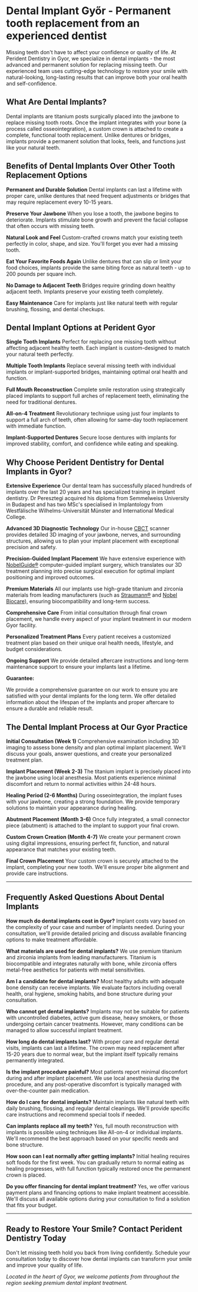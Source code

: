 # Dental Implant Győr - Permanent tooth replacement from an experienced dentist

Missing teeth don't have to affect your confidence or quality of life. At Perident Dentistry in Gyor, we specialize in dental implants - the most advanced and permanent solution for replacing missing teeth. Our experienced team uses cutting-edge technology to restore your smile with natural-looking, long-lasting results that can improve both your oral health and self-confidence.

## What Are Dental Implants?

Dental implants are titanium posts surgically placed into the jawbone to replace missing tooth roots. Once the implant integrates with your bone (a process called osseointegration), a custom crown is attached to create a complete, functional tooth replacement. Unlike dentures or bridges, implants provide a permanent solution that looks, feels, and functions just like your natural teeth.

## Benefits of Dental Implants Over Other Tooth Replacement Options

**Permanent and Durable Solution**
Dental implants can last a lifetime with proper care, unlike dentures that need frequent adjustments or bridges that may require replacement every 10-15 years.

**Preserve Your Jawbone**
When you lose a tooth, the jawbone begins to deteriorate. Implants stimulate bone growth and prevent the facial collapse that often occurs with missing teeth.

**Natural Look and Feel**
Custom-crafted crowns match your existing teeth perfectly in color, shape, and size. You'll forget you ever had a missing tooth.

**Eat Your Favorite Foods Again**
Unlike dentures that can slip or limit your food choices, implants provide the same biting force as natural teeth - up to 200 pounds per square inch.

**No Damage to Adjacent Teeth**
Bridges require grinding down healthy adjacent teeth. Implants preserve your existing teeth completely.

**Easy Maintenance**
Care for implants just like natural teeth with regular brushing, flossing, and dental checkups.

## Dental Implant Options at Perident Gyor

**Single Tooth Implants**
Perfect for replacing one missing tooth without affecting adjacent healthy teeth. Each implant is custom-designed to match your natural teeth perfectly.

**Multiple Tooth Implants**
Replace several missing teeth with individual implants or implant-supported bridges, maintaining optimal oral health and function.

**Full Mouth Reconstruction**
Complete smile restoration using strategically placed implants to support full arches of replacement teeth, eliminating the need for traditional dentures.

**All-on-4 Treatment**
Revolutionary technique using just four implants to support a full arch of teeth, often allowing for same-day tooth replacement with immediate function.

**Implant-Supported Dentures**
Secure loose dentures with implants for improved stability, comfort, and confidence while eating and speaking.

## Why Choose Perident Dentistry for Dental Implants in Gyor?

**Extensive Experience**
Our dental team has successfully placed hundreds of implants over the last 20 years and has specialized training in implant dentistry. Dr Peresztegi acquired his diploma from Semmelweiss University in Budapest and has two MSc's specialised in Implantology from Westfälische Wilhelms-Universität Münster and International Medical College.

**Advanced 3D Diagnostic Technology**
Our in-house [CBCT](https://www.fogaszatgyor.hu/en/dental-services/dental-diagnostics-gyor) scanner provides detailed 3D imaging of your jawbone, nerves, and surrounding structures, allowing us to plan your implant placement with exceptional precision and safety.

**Precision-Guided Implant Placement**
We have extensive experience with [NobelGuide®](https://www.nobelbiocare.com/en-hu) computer-guided implant surgery, which translates our 3D treatment planning into precise surgical execution for optimal implant positioning and improved outcomes.

**Premium Materials**
All our implants use high-grade titanium and zirconia materials from leading manufacturers (such as [Straumann®](https://www.straumann.com/hu/hu/fogaszati-szakemberek/termekek-es-megoldasok.html) and [Nobel Biocare](https://www.nobelbiocare.com/en-hu)), ensuring biocompatibility and long-term success.

**Comprehensive Care**
From initial consultation through final crown placement, we handle every aspect of your implant treatment in our modern Gyor facility.

**Personalized Treatment Plans**
Every patient receives a customized treatment plan based on their unique oral health needs, lifestyle, and budget considerations.

**Ongoing Support**
We provide detailed aftercare instructions and long-term maintenance support to ensure your implants last a lifetime.

**Guarantee:**

We provide a comprehensive guarantee on our work to ensure you are satisfied with your dental implants for the long term. We offer detailed information about the lifespan of the implants and proper aftercare to ensure a durable and reliable result.

## The Dental Implant Process at Our Gyor Practice

**Initial Consultation (Week 1)**
Comprehensive examination including 3D imaging to assess bone density and plan optimal implant placement. We'll discuss your goals, answer questions, and create your personalized treatment plan.

**Implant Placement (Week 2-3)**
The titanium implant is precisely placed into the jawbone using local anesthesia. Most patients experience minimal discomfort and return to normal activities within 24-48 hours.

**Healing Period (2-6 Months)**
During osseointegration, the implant fuses with your jawbone, creating a strong foundation. We provide temporary solutions to maintain your appearance during healing.

**Abutment Placement (Month 3-6)**
Once fully integrated, a small connector piece (abutment) is attached to the implant to support your final crown.

**Custom Crown Creation (Month 4-7)**
We create your permanent crown using digital impressions, ensuring perfect fit, function, and natural appearance that matches your existing teeth.

**Final Crown Placement**
Your custom crown is securely attached to the implant, completing your new tooth. We'll ensure proper bite alignment and provide care instructions.

---

## Frequently Asked Questions About Dental Implants

**How much do dental implants cost in Gyor?**
Implant costs vary based on the complexity of your case and number of implants needed. During your consultation, we'll provide detailed pricing and discuss available financing options to make treatment affordable.

**What materials are used for dental implants?**
We use premium titanium and zirconia implants from leading manufacturers. Titanium is biocompatible and integrates naturally with bone, while zirconia offers metal-free aesthetics for patients with metal sensitivities.

**Am I a candidate for dental implants?**
Most healthy adults with adequate bone density can receive implants. We evaluate factors including overall health, oral hygiene, smoking habits, and bone structure during your consultation.

**Who cannot get dental implants?**
Implants may not be suitable for patients with uncontrolled diabetes, active gum disease, heavy smokers, or those undergoing certain cancer treatments. However, many conditions can be managed to allow successful implant treatment.

**How long do dental implants last?**
With proper care and regular dental visits, implants can last a lifetime. The crown may need replacement after 15-20 years due to normal wear, but the implant itself typically remains permanently integrated.

**Is the implant procedure painful?**
Most patients report minimal discomfort during and after implant placement. We use local anesthesia during the procedure, and any post-operative discomfort is typically managed with over-the-counter pain medication.

**How do I care for dental implants?**
Maintain implants like natural teeth with daily brushing, flossing, and regular dental cleanings. We'll provide specific care instructions and recommend special tools if needed.

**Can implants replace all my teeth?**
Yes, full mouth reconstruction with implants is possible using techniques like All-on-4 or individual implants. We'll recommend the best approach based on your specific needs and bone structure.

**How soon can I eat normally after getting implants?**
Initial healing requires soft foods for the first week. You can gradually return to normal eating as healing progresses, with full function typically restored once the permanent crown is placed.

**Do you offer financing for dental implant treatment?**
Yes, we offer various payment plans and financing options to make implant treatment accessible. We'll discuss all available options during your consultation to find a solution that fits your budget.


---

## Ready to Restore Your Smile? Contact Perident Dentistry Today

Don't let missing teeth hold you back from living confidently. Schedule your consultation today to discover how dental implants can transform your smile and improve your quality of life.

*Located in the heart of Gyor, we welcome patients from throughout the region seeking premium dental implant treatment.*
